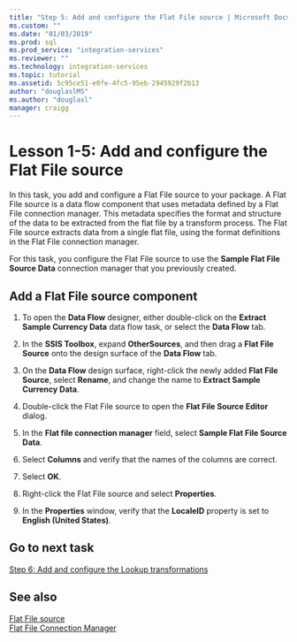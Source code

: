 ```yaml
---
title: "Step 5: Add and configure the Flat File source | Microsoft Docs"
ms.custom: ""
ms.date: "01/03/2019"
ms.prod: sql
ms.prod_service: "integration-services"
ms.reviewer: ""
ms.technology: integration-services
ms.topic: tutorial
ms.assetid: 5c95ce51-e0fe-4fc5-95eb-2945929f2b13
author: "douglaslMS"
ms.author: "douglasl"
manager: craigg
---
```

# Lesson 1-5: Add and configure the Flat File source
In this task, you add and configure a Flat File source to your package. A Flat File source is a data flow component that uses metadata defined by a Flat File connection manager. This metadata specifies the format and structure of the data to be extracted from the flat file by a transform process. The Flat File source extracts data from a single flat file, using the format definitions in the Flat File connection manager.  
  
For this task, you configure the Flat File source to use the **Sample Flat File Source Data** connection manager that you previously created.  
  
## Add a Flat File source component  
  
1.  To open the **Data Flow** designer, either double-click on the **Extract Sample Currency Data** data flow task, or select the **Data Flow** tab.  
  
2.  In the **SSIS Toolbox**, expand **OtherSources**, and then drag a **Flat File Source** onto the design surface of the **Data Flow** tab.  
  
3.  On the **Data Flow** design surface, right-click the newly added **Flat File Source**, select **Rename**, and change the name to **Extract Sample Currency Data**.  
  
4.  Double-click the Flat File source to open the **Flat File Source Editor** dialog.  
  
5.  In the **Flat file connection manager** field, select **Sample Flat File Source Data**.  
  
6.  Select **Columns** and verify that the names of the columns are correct.  
  
7.  Select **OK**.  
  
8.  Right-click the Flat File source and select **Properties**.  
  
9. In the **Properties** window, verify that the **LocaleID** property is set to **English (United States)**.  
  
## Go to next task
[Step 6: Add and configure the Lookup transformations](../integration-services/lesson-1-6-adding-and-configuring-the-lookup-transformations.md)  
  
## See also  
[Flat File source](../integration-services/data-flow/flat-file-source.md)  
[Flat File Connection Manager](../integration-services/connection-manager/flat-file-connection-manager.md)  
  
  
  
